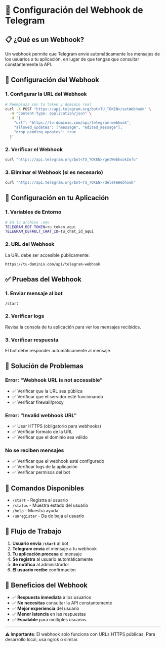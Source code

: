 # 🔗 Configuración del Webhook de Telegram

## 📋 ¿Qué es un Webhook?

Un webhook permite que Telegram envíe automáticamente los mensajes de los usuarios a tu aplicación, en lugar de que tengas que consultar constantemente la API.

## 🚀 Configuración del Webhook

### 1. Configurar la URL del Webhook

```bash
# Reemplaza con tu token y dominio real
curl -X POST "https://api.telegram.org/bot<TU_TOKEN>/setWebhook" \
  -H "Content-Type: application/json" \
  -d '{
    "url": "https://tu-dominio.com/api/telegram-webhook",
    "allowed_updates": ["message", "edited_message"],
    "drop_pending_updates": true
  }'
```

### 2. Verificar el Webhook

```bash
curl "https://api.telegram.org/bot<TU_TOKEN>/getWebhookInfo"
```

### 3. Eliminar el Webhook (si es necesario)

```bash
curl "https://api.telegram.org/bot<TU_TOKEN>/deleteWebhook"
```

## 🔧 Configuración en tu Aplicación

### 1. Variables de Entorno

```bash
# En tu archivo .env
TELEGRAM_BOT_TOKEN=tu_token_aqui
TELEGRAM_DEFAULT_CHAT_ID=tu_chat_id_aqui
```

### 2. URL del Webhook

La URL debe ser accesible públicamente:
```
https://tu-dominio.com/api/telegram-webhook
```

## ✅ Pruebas del Webhook

### 1. Enviar mensaje al bot
```
/start
```

### 2. Verificar logs
Revisa la consola de tu aplicación para ver los mensajes recibidos.

### 3. Verificar respuesta
El bot debe responder automáticamente al mensaje.

## 🚨 Solución de Problemas

### Error: "Webhook URL is not accessible"
- ✅ Verificar que la URL sea pública
- ✅ Verificar que el servidor esté funcionando
- ✅ Verificar firewall/proxy

### Error: "Invalid webhook URL"
- ✅ Usar HTTPS (obligatorio para webhooks)
- ✅ Verificar formato de la URL
- ✅ Verificar que el dominio sea válido

### No se reciben mensajes
- ✅ Verificar que el webhook esté configurado
- ✅ Verificar logs de la aplicación
- ✅ Verificar permisos del bot

## 📱 Comandos Disponibles

- `/start` - Registra al usuario
- `/status` - Muestra estado del usuario
- `/help` - Muestra ayuda
- `/unregister` - Da de baja al usuario

## 🔄 Flujo de Trabajo

1. **Usuario envía `/start`** al bot
2. **Telegram envía** el mensaje a tu webhook
3. **Tu aplicación procesa** el mensaje
4. **Se registra** al usuario automáticamente
5. **Se notifica** al administrador
6. **El usuario recibe** confirmación

## 🎯 Beneficios del Webhook

- ✅ **Respuesta inmediata** a los usuarios
- ✅ **No necesitas** consultar la API constantemente
- ✅ **Mejor experiencia** del usuario
- ✅ **Menor latencia** en las respuestas
- ✅ **Escalable** para múltiples usuarios

---

**⚠️ Importante**: El webhook solo funciona con URLs HTTPS públicas. Para desarrollo local, usa ngrok o similar.
